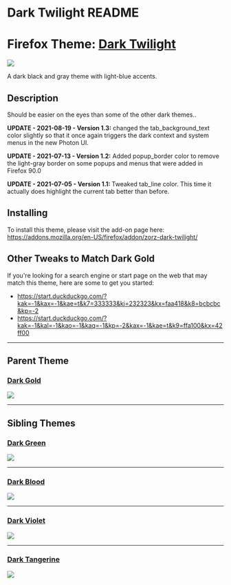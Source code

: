 Dark Twilight README
====================



# Firefox Theme: [Dark Twilight](https://addons.mozilla.org/en-US/firefox/addon/zorz-dark-twilight/)
![](https://addons.cdn.mozilla.net/user-media/version-previews/full/3854/3854888.svg?modified=1625545212)


A dark black and gray theme with light-blue accents. 

## Description
Should be easier on the eyes than some of the other dark themes..

<b>UPDATE - 2021-08-19 - Version 1.3:</b> changed the tab_background_text color slightly so that it once again triggers the dark context and system menus in the new Photon UI.

<b>UPDATE - 2021-07-13 - Version 1.2:</b> Added popup_border color to remove the light-gray border on some popups and menus that were added in Firefox 90.0

<b>UPDATE - 2021-07-05 - Version 1.1: </b>Tweaked tab_line color. This time it actually does highlight the current tab better than before.


## Installing

To install this theme, please visit the add-on page here: https://addons.mozilla.org/en-US/firefox/addon/zorz-dark-twilight/


## Other Tweaks to Match Dark Gold

If you're looking for a search engine or start page on the web that may match this theme, here are some to get you started: 
 - https://start.duckduckgo.com/?kak=-1&kax=-1&kae=t&k7=333333&kj=232323&kx=faa418&k8=bcbcbc&kp=-2
 - https://start.duckduckgo.com/?kak=-1&kal=-1&kao=-1&kaq=-1&kp=-2&kax=-1&kae=t&k9=ffa100&kx=42ff00



---


## Parent Theme

### **[Dark Gold](https://addons.mozilla.org/en-US/firefox/addon/dark-gold/)**
![](https://addons.cdn.mozilla.net/user-media/version-previews/full/3854/3854886.svg?modified=1625545191)


---

## Sibling Themes



### [Dark Green](https://addons.mozilla.org/en-US/firefox/addon/zorz-dark-green/)
![](https://addons.cdn.mozilla.net/user-media/version-previews/full/3854/3854890.svg?modified=1625545228)

---
### [Dark Blood](https://addons.mozilla.org/en-US/firefox/addon/zorz-dark-blood/)
![](https://addons.cdn.mozilla.net/user-media/version-previews/full/3854/3854884.svg?modified=1625545167)

---
### [Dark Violet](https://addons.mozilla.org/en-US/firefox/addon/zorz-dark-violet/)
![](https://addons.cdn.mozilla.net/user-media/version-previews/full/3854/3854880.svg?modified=1625544912)

---
### [Dark Tangerine](https://addons.mozilla.org/en-US/firefox/addon/dark-tangerine/)  
![](https://addons.cdn.mozilla.net/user-media/version-previews/full/3854/3854882.svg?modified=1625545143)

